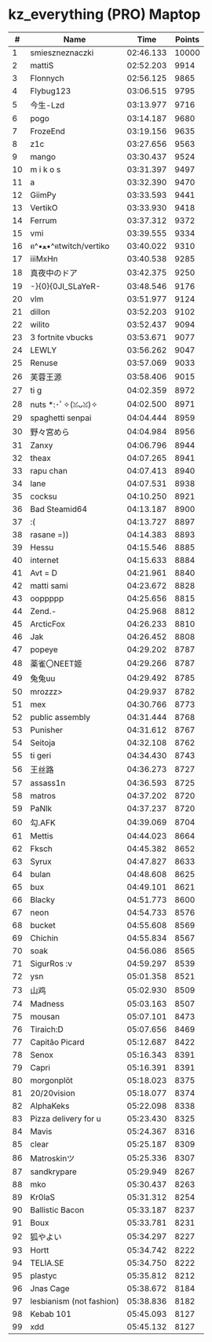 # kz_everything (PRO) Maptop

|  # | Name | Time | Points |
|-------------- | -------------- | -------------- | -------------- | 
| 1 | smieszneznaczki | 02:46.133 | 10000 | 
| 2 | mattiS | 02:52.203 | 9914 | 
| 3 | Flonnych | 02:56.125 | 9865 | 
| 4 | Flybug123 | 03:06.515 | 9795 | 
| 5 | 今生-Lzd | 03:13.977 | 9716 | 
| 6 | pogo | 03:14.187 | 9680 | 
| 7 | FrozeEnd | 03:19.156 | 9635 | 
| 8 | z1c | 03:27.656 | 9563 | 
| 9 | mango | 03:30.437 | 9524 | 
| 10 | m i k o s | 03:31.397 | 9497 | 
| 11 | a | 03:32.390 | 9470 | 
| 12 | GiimPy | 03:33.593 | 9441 | 
| 13 | VertikO | 03:33.930 | 9418 | 
| 14 | Ferrum | 03:37.312 | 9372 | 
| 15 | vmi | 03:39.555 | 9334 | 
| 16 | ฅ^•ﻌ•^ฅtwitch/vertiko | 03:40.022 | 9310 | 
| 17 | iiiMxHn | 03:40.538 | 9285 | 
| 18 | 真夜中のドア | 03:42.375 | 9250 | 
| 19 | -}{0}{0JI_SLaYeR- | 03:48.546 | 9176 | 
| 20 | vlm | 03:51.977 | 9124 | 
| 21 | dillon | 03:52.203 | 9102 | 
| 22 | wilito | 03:52.437 | 9094 | 
| 23 | 3 fortnite vbucks | 03:53.671 | 9077 | 
| 24 | LEWLY | 03:56.262 | 9047 | 
| 25 | Renuse | 03:57.069 | 9033 | 
| 26 | 芙蓉王源 | 03:58.406 | 9015 | 
| 27 | ti g | 04:02.359 | 8972 | 
| 28 | nuts *:･ﾟ✧(ꈍᴗꈍ)✧ | 04:02.500 | 8971 | 
| 29 | spaghetti senpai | 04:04.444 | 8959 | 
| 30 | 野々宮めら | 04:04.984 | 8956 | 
| 31 | Zanxy | 04:06.796 | 8944 | 
| 32 | theax | 04:07.265 | 8941 | 
| 33 | rapu chan | 04:07.413 | 8940 | 
| 34 | lane | 04:07.531 | 8938 | 
| 35 | cocksu | 04:10.250 | 8921 | 
| 36 | Bad Steamid64 | 04:13.187 | 8900 | 
| 37 | :( | 04:13.727 | 8897 | 
| 38 | rasane =)) | 04:14.383 | 8893 | 
| 39 | Hessu | 04:15.546 | 8885 | 
| 40 | internet | 04:15.633 | 8884 | 
| 41 | Avt = D | 04:21.961 | 8840 | 
| 42 | matti sami | 04:23.672 | 8828 | 
| 43 | ooppppp | 04:25.656 | 8815 | 
| 44 | Zend.- | 04:25.968 | 8812 | 
| 45 | ArcticFox | 04:26.233 | 8810 | 
| 46 | Jak | 04:26.452 | 8808 | 
| 47 | popeye | 04:29.202 | 8787 | 
| 48 | 薬雀〇NEET姬 | 04:29.266 | 8787 | 
| 49 | 兔兔uu | 04:29.492 | 8785 | 
| 50 | mrozzz> | 04:29.937 | 8782 | 
| 51 | mex | 04:30.766 | 8773 | 
| 52 | public assembly | 04:31.444 | 8768 | 
| 53 | Punisher | 04:31.612 | 8767 | 
| 54 | Seitoja | 04:32.108 | 8762 | 
| 55 | ti geri | 04:34.430 | 8743 | 
| 56 | 王丝路 | 04:36.273 | 8727 | 
| 57 | assass1n | 04:36.593 | 8725 | 
| 58 | matros | 04:37.202 | 8720 | 
| 59 | PaNlk | 04:37.237 | 8720 | 
| 60 | 勾.AFK | 04:39.069 | 8704 | 
| 61 | Mettis | 04:44.023 | 8664 | 
| 62 | Fksch | 04:45.382 | 8652 | 
| 63 | Syrux | 04:47.827 | 8633 | 
| 64 | bulan | 04:48.608 | 8625 | 
| 65 | bux | 04:49.101 | 8621 | 
| 66 | Blacky | 04:51.773 | 8600 | 
| 67 | neon | 04:54.733 | 8576 | 
| 68 | bucket | 04:55.608 | 8569 | 
| 69 | Chichin | 04:55.834 | 8567 | 
| 70 | soak | 04:56.086 | 8565 | 
| 71 | SigurRos :v | 04:59.297 | 8539 | 
| 72 | ysn | 05:01.358 | 8521 | 
| 73 | 山鸡 | 05:02.930 | 8509 | 
| 74 | Madness | 05:03.163 | 8507 | 
| 75 | mousan | 05:07.101 | 8473 | 
| 76 | Tiraich:D | 05:07.656 | 8469 | 
| 77 | Capitão Picard | 05:12.687 | 8422 | 
| 78 | Senox | 05:16.343 | 8391 | 
| 79 | Capri | 05:16.391 | 8391 | 
| 80 | morgonplöt | 05:18.023 | 8375 | 
| 81 | 20/20vision | 05:18.077 | 8374 | 
| 82 | AlphaKeks | 05:22.098 | 8338 | 
| 83 | Pizza delivery for u | 05:23.430 | 8325 | 
| 84 | Mavis | 05:24.367 | 8316 | 
| 85 | clear | 05:25.187 | 8309 | 
| 86 | Matroskinツ | 05:25.336 | 8307 | 
| 87 | sandkrypare | 05:29.949 | 8267 | 
| 88 | mko | 05:30.437 | 8263 | 
| 89 | Kr0laS | 05:31.312 | 8254 | 
| 90 | Ballistic Bacon | 05:33.187 | 8237 | 
| 91 | Boux | 05:33.781 | 8231 | 
| 92 | 狐やよい | 05:34.297 | 8227 | 
| 93 | Hortt | 05:34.742 | 8222 | 
| 94 | TELIA.SE | 05:34.750 | 8222 | 
| 95 | plastyc | 05:35.812 | 8212 | 
| 96 | Jnas Cage | 05:38.672 | 8184 | 
| 97 | lesbianism (not fashion) | 05:38.836 | 8182 | 
| 98 | Kebab 101 | 05:45.093 | 8127 | 
| 99 | xdd | 05:45.132 | 8127 | 


